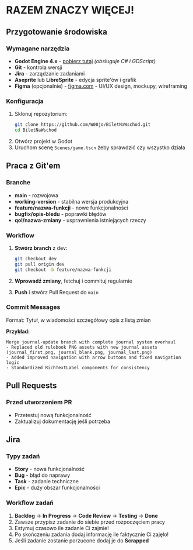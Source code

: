 # RAZEM ZNACZY WIĘCEJ!

## Przygotowanie środowiska

### Wymagane narzędzia
- **Godot Engine 4.x** - [pobierz tutaj](https://godotengine.org/) *(obsługuje C# i GDScript)*
- **Git** - kontrola wersji
- **Jira** - zarządzanie zadaniami
- **Aseprite** lub **LibreSprite** - edycja sprite'ów i grafik
- **Figma** (opcjonalnie) - [figma.com](https://www.figma.com/) - UI/UX design, mockupy, wireframing

### Konfiguracja
1. Sklonuj repozytorium:
   ```bash
   git clone https://github.com/W00jo/BiletNaWschod.git
   cd BiletNaWschod
   ```
2. Otwórz projekt w Godot
3. Uruchom scenę `Scenes/game.tscn` żeby sprawdzić czy wszystko działa

## Praca z Git'em

### Branche
- **main** - rozwojowa
- **working-version** - stabilna wersja produkcyjna
- **feature/nazwa-funkcji** - nowe funkcjonalności
- **bugfix/opis-bledu** - poprawki błędów
- **qol/nazwa-zmiany** - usprawnienia istniejących rzeczy

### Workflow
1. **Stwórz branch** z dev:
   ```bash
   git checkout dev
   git pull origin dev
   git checkout -b feature/nazwa-funkcji
   ```

2. **Wprowadź zmiany**, fetchuj i commituj regularnie

3. **Push** i stwórz Pull Request do `main`

### Commit Messages
Format: Tytuł, w wiadomości szczegółowy opis z listą zmian

**Przykład:**
```
Merge journal-update branch with complete journal system overhaul
- Replaced old rulebook PNG assets with new journal assets (journal_first.png, journal_blank.png, journal_last.png)  
- Added improved navigation with arrow buttons and fixed navigation logic
- Standardized RichTextLabel components for consistency
```

## Pull Requests

### Przed utworzeniem PR
- Przetestuj nową funkcjonalność
- Zaktualizuj dokumentację jeśli potrzeba

## Jira

### Typy zadań
- **Story** - nowa funkcjonalność
- **Bug** - błąd do naprawy
- **Task** - zadanie techniczne
- **Epic** - duży obszar funkcjonalności

### Workflow zadań
1. **Backlog** → **In Progress** → **Code Review** → **Testing** → **Done**
2. Zawsze przypisz zadanie do siebie przed rozpoczęciem pracy
3. Estymuj czasowo ile zadanie Ci zajmie!
4. Po skończeniu zadania dodaj informację ile faktycznie Ci zajęło!
5. Jeśli zadanie zostanie porzucone dodaj je do **Scrapped**
